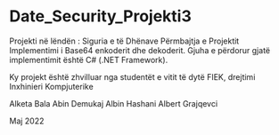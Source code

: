 # Date_Security_Projekti3
Projekti në lëndën : Siguria e të Dhënave
Përmbajtja e Projektit
Implementimi i Base64 enkoderit dhe dekoderit. Gjuha e përdorur gjatë implementimit është C# (.NET Framework).

Ky projekt është zhvilluar nga studentët e vitit të dytë FIEK, drejtimi Inxhinieri Kompjuterike

Alketa Bala
Abin Demukaj
Albin Hashani
Albert Grajqevci


Maj 2022
